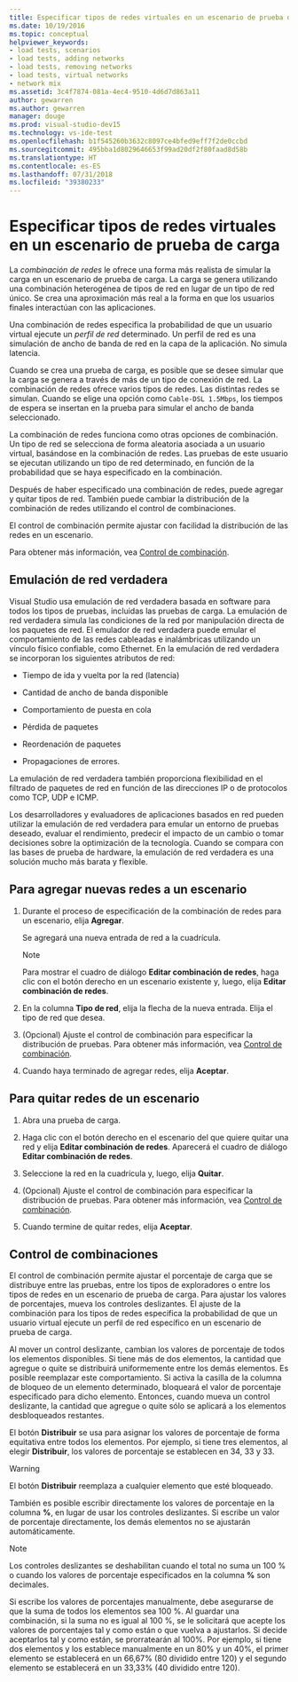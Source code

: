 ```yaml
---
title: Especificar tipos de redes virtuales en un escenario de prueba de carga en Visual Studio
ms.date: 10/19/2016
ms.topic: conceptual
helpviewer_keywords:
- load tests, scenarios
- load tests, adding networks
- load tests, removing networks
- load tests, virtual networks
- network mix
ms.assetid: 3c4f7874-081a-4ec4-9510-4d6d7d863a11
author: gewarren
ms.author: gewarren
manager: douge
ms.prod: visual-studio-dev15
ms.technology: vs-ide-test
ms.openlocfilehash: b1f545260b3632c8097ce4bfed9eff7f2de0ccbd
ms.sourcegitcommit: 495bba1d8029646653f99ad20df2f80faad8d58b
ms.translationtype: HT
ms.contentlocale: es-ES
ms.lasthandoff: 07/31/2018
ms.locfileid: "39380233"
---
```

# <a name="specify-virtual-network-types-in-a-load-test-scenario"></a>Especificar tipos de redes virtuales en un escenario de prueba de carga

La *combinación de redes* le ofrece una forma más realista de simular la carga en un escenario de prueba de carga. La carga se genera utilizando una combinación heterogénea de tipos de red en lugar de un tipo de red único. Se crea una aproximación más real a la forma en que los usuarios finales interactúan con las aplicaciones.

 Una combinación de redes especifica la probabilidad de que un usuario virtual ejecute un *perfil de red* determinado. Un perfil de red es una simulación de ancho de banda de red en la capa de la aplicación. No simula latencia.

 Cuando se crea una prueba de carga, es posible que se desee simular que la carga se genera a través de más de un tipo de conexión de red. La combinación de redes ofrece varios tipos de redes. Las distintas redes se simulan. Cuando se elige una opción como `Cable-DSL 1.5Mbps`, los tiempos de espera se insertan en la prueba para simular el ancho de banda seleccionado.

 La combinación de redes funciona como otras opciones de combinación. Un tipo de red se selecciona de forma aleatoria asociada a un usuario virtual, basándose en la combinación de redes. Las pruebas de este usuario se ejecutan utilizando un tipo de red determinado, en función de la probabilidad que se haya especificado en la combinación.

 Después de haber especificado una combinación de redes, puede agregar y quitar tipos de red. También puede cambiar la distribución de la combinación de redes utilizando el control de combinaciones.

 El control de combinación permite ajustar con facilidad la distribución de las redes en un escenario.

 Para obtener más información, vea [Control de combinación](../test/specify-virtual-network-types-in-a-load-test-scenario.md).

## <a name="true-network-emulation"></a>Emulación de red verdadera

 Visual Studio usa emulación de red verdadera basada en software para todos los tipos de pruebas, incluidas las pruebas de carga. La emulación de red verdadera simula las condiciones de la red por manipulación directa de los paquetes de red. El emulador de red verdadera puede emular el comportamiento de las redes cableadas e inalámbricas utilizando un vínculo físico confiable, como Ethernet. En la emulación de red verdadera se incorporan los siguientes atributos de red:

-   Tiempo de ida y vuelta por la red (latencia)

-   Cantidad de ancho de banda disponible

-   Comportamiento de puesta en cola

-   Pérdida de paquetes

-   Reordenación de paquetes

-   Propagaciones de errores.

La emulación de red verdadera también proporciona flexibilidad en el filtrado de paquetes de red en función de las direcciones IP o de protocolos como TCP, UDP e ICMP.

Los desarrolladores y evaluadores de aplicaciones basados en red pueden utilizar la emulación de red verdadera para emular un entorno de pruebas deseado, evaluar el rendimiento, predecir el impacto de un cambio o tomar decisiones sobre la optimización de la tecnología. Cuando se compara con las bases de prueba de hardware, la emulación de red verdadera es una solución mucho más barata y flexible.

## <a name="to-add-new-networks-to-a-scenario"></a>Para agregar nuevas redes a un escenario

1.  Durante el proceso de especificación de la combinación de redes para un escenario, elija **Agregar**.

     Se agregará una nueva entrada de red a la cuadrícula.

    > [!NOTE]
    > Para mostrar el cuadro de diálogo **Editar combinación de redes**, haga clic con el botón derecho en un escenario existente y, luego, elija **Editar combinación de redes**.

2.  En la columna **Tipo de red**, elija la flecha de la nueva entrada. Elija el tipo de red que desea.

3.  (Opcional) Ajuste el control de combinación para especificar la distribución de pruebas. Para obtener más información, vea [Control de combinación](../test/specify-virtual-network-types-in-a-load-test-scenario.md).

4.  Cuando haya terminado de agregar redes, elija **Aceptar**.

## <a name="to-remove-networks-from-a-scenario"></a>Para quitar redes de un escenario

1.  Abra una prueba de carga.

2.  Haga clic con el botón derecho en el escenario del que quiere quitar una red y elija **Editar combinación de redes**. Aparecerá el cuadro de diálogo **Editar combinación de redes**.

3.  Seleccione la red en la cuadrícula y, luego, elija **Quitar**.

4.  (Opcional) Ajuste el control de combinación para especificar la distribución de pruebas. Para obtener más información, vea [Control de combinación](../test/specify-virtual-network-types-in-a-load-test-scenario.md).

5.  Cuando termine de quitar redes, elija **Aceptar**.

## <a name="about-the-mix-control"></a>Control de combinaciones

 El control de combinación permite ajustar el porcentaje de carga que se distribuye entre las pruebas, entre los tipos de exploradores o entre los tipos de redes en un escenario de prueba de carga. Para ajustar los valores de porcentajes, mueva los controles deslizantes. El ajuste de la combinación para los tipos de redes especifica la probabilidad de que un usuario virtual ejecute un perfil de red específico en un escenario de prueba de carga.

 Al mover un control deslizante, cambian los valores de porcentaje de todos los elementos disponibles. Si tiene más de dos elementos, la cantidad que agregue o quite se distribuirá uniformemente entre los demás elementos. Es posible reemplazar este comportamiento. Si activa la casilla de la columna de bloqueo de un elemento determinado, bloqueará el valor de porcentaje especificado para dicho elemento. Entonces, cuando mueva un control deslizante, la cantidad que agregue o quite sólo se aplicará a los elementos desbloqueados restantes.

 El botón **Distribuir** se usa para asignar los valores de porcentaje de forma equitativa entre todos los elementos. Por ejemplo, si tiene tres elementos, al elegir **Distribuir**, los valores de porcentaje se establecen en 34, 33 y 33.

> [!WARNING]
> El botón **Distribuir** reemplaza a cualquier elemento que esté bloqueado.

 También es posible escribir directamente los valores de porcentaje en la columna **%**, en lugar de usar los controles deslizantes. Si escribe un valor de porcentaje directamente, los demás elementos no se ajustarán automáticamente.

> [!NOTE]
> Los controles deslizantes se deshabilitan cuando el total no suma un 100 % o cuando los valores de porcentaje especificados en la columna **%** son decimales.

Si escribe los valores de porcentajes manualmente, debe asegurarse de que la suma de todos los elementos sea 100 %. Al guardar una combinación, si la suma no es igual al 100 %, se le solicitará que acepte los valores de porcentajes tal y como están o que vuelva a ajustarlos. Si decide aceptarlos tal y como están, se prorratearán al 100%.  Por ejemplo, si tiene dos elementos y los establece manualmente en un 80% y un 40%, el primer elemento se establecerá en un 66,67% (80 dividido entre 120) y el segundo elemento se establecerá en un 33,33% (40 dividido entre 120).